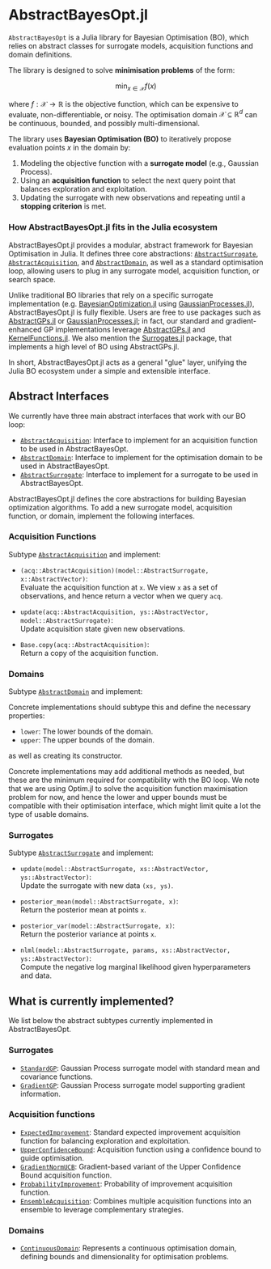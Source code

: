 # AbstractBayesOpt.jl

`AbstractBayesOpt` is a Julia library for Bayesian Optimisation (BO), which relies on abstract classes for surrogate models, acquisition functions and domain definitions.

The library is designed to solve **minimisation problems** of the form:

$$\min_{x \in \mathcal{X}} f(x)$$

where $f: \mathcal{X} \to \mathbb{R}$ is the objective function, which can be expensive to evaluate, non-differentiable, or noisy. 
The optimisation domain $\mathcal{X} \subseteq \mathbb{R}^d$ can be continuous, bounded, and possibly multi-dimensional.  

The library uses **Bayesian Optimisation (BO)** to iteratively propose evaluation points $x$ in the domain by:

1. Modeling the objective function with a **surrogate model** (e.g., Gaussian Process).  
2. Using an **acquisition function** to select the next query point that balances exploration and exploitation.  
3. Updating the surrogate with new observations and repeating until a **stopping criterion** is met.

### How AbstractBayesOpt.jl fits in the Julia ecosystem

AbstractBayesOpt.jl provides a modular, abstract framework for Bayesian Optimisation in Julia.
It defines three core abstractions: [`AbstractSurrogate`](@ref), [`AbstractAcquisition`](@ref), and [`AbstractDomain`](@ref), as well as a standard optimisation loop, allowing users to plug in any surrogate model, acquisition function, or search space.

Unlike traditional BO libraries that rely on a specific surrogate implementation (e.g. [BayesianOptimization.jl](https://github.com/jbrea/BayesianOptimization.jl) using [GaussianProcesses.jl](https://github.com/STOR-i/GaussianProcesses.jl)), AbstractBayesOpt.jl is fully flexible. Users are free to use packages such as [AbstractGPs.jl](https://github.com/JuliaGaussianProcesses/AbstractGPs.jl) or [GaussianProcesses.jl](https://github.com/STOR-i/GaussianProcesses.jl); in fact, our standard and gradient-enhanced GP implementations leverage [AbstractGPs.jl](https://github.com/JuliaGaussianProcesses/AbstractGPs.jl) and [KernelFunctions.jl](https://github.com/JuliaGaussianProcesses/KernelFunctions.jl). We also mention the [Surrogates.jl](https://github.com/SciML/Surrogates.jl) package, that implements a high level of BO using AbstractGPs.jl.

In short, AbstractBayesOpt.jl acts as a general "glue" layer, unifying the Julia BO ecosystem under a simple and extensible interface.

## Abstract Interfaces

We currently have three main abstract interfaces that work with our BO loop:

- [`AbstractAcquisition`](@ref): Interface to implement for an acquisition function to be used in AbstractBayesOpt.
- [`AbstractDomain`](@ref): Interface to implement for the optimisation domain to be used in AbstractBayesOpt.
- [`AbstractSurrogate`](@ref): Interface to implement for a surrogate to be used in AbstractBayesOpt.

AbstractBayesOpt.jl defines the core abstractions for building Bayesian optimization
algorithms. To add a new surrogate model, acquisition function, or domain, implement
the following interfaces.

### Acquisition Functions

Subtype [`AbstractAcquisition`](@ref) and implement:

- `(acq::AbstractAcquisition)(model::AbstractSurrogate, x::AbstractVector)`:  
  Evaluate the acquisition function at `x`. We view `x` as a set of observations, and hence return a vector when we query `acq`.  

- `update(acq::AbstractAcquisition, ys::AbstractVector, model::AbstractSurrogate)`:  
  Update acquisition state given new observations.

- `Base.copy(acq::AbstractAcquisition)`:  
  Return a copy of the acquisition function.

### Domains

Subtype [`AbstractDomain`](@ref) and implement:

Concrete implementations should subtype this and define the necessary properties:
- `lower`: The lower bounds of the domain.
- `upper`: The upper bounds of the domain.

as well as creating its constructor.

Concrete implementations may add additional methods as needed, but these are the
minimum required for compatibility with the BO loop. We note that we are using Optim.jl to solve the acquisition function
maximisation problem for now, and hence the lower and upper bounds must be compatible with their optimisation interface, which might limit
quite a lot the type of usable domains.

### Surrogates

Subtype [`AbstractSurrogate`](@ref) and implement:

- `update(model::AbstractSurrogate, xs::AbstractVector, ys::AbstractVector)`:  
  Update the surrogate with new data `(xs, ys)`.

- `posterior_mean(model::AbstractSurrogate, x)`:  
  Return the posterior mean at points `x`.

- `posterior_var(model::AbstractSurrogate, x)`:  
  Return the posterior variance at points `x`.

- `nlml(model::AbstractSurrogate, params, xs::AbstractVector, ys::AbstractVector)`:  
  Compute the negative log marginal likelihood given hyperparameters and data.

## What is currently implemented?
We list below the abstract subtypes currently implemented in AbstractBayesOpt.

### Surrogates
- [`StandardGP`](@ref): Gaussian Process surrogate model with standard mean and covariance functions.
- [`GradientGP`](@ref): Gaussian Process surrogate model supporting gradient information. 

### Acquisition functions
- [`ExpectedImprovement`](@ref): Standard expected improvement acquisition function for balancing exploration and exploitation.
- [`UpperConfidenceBound`](@ref): Acquisition function using a confidence bound to guide optimisation.
- [`GradientNormUCB`](@ref): Gradient-based variant of the Upper Confidence Bound acquisition function.
- [`ProbabilityImprovement`](@ref): Probability of improvement acquisition function.
- [`EnsembleAcquisition`](@ref): Combines multiple acquisition functions into an ensemble to leverage complementary strategies.

### Domains
- [`ContinuousDomain`](@ref): Represents a continuous optimisation domain, defining bounds and dimensionality for optimisation problems.